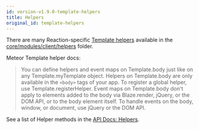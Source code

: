```yaml
---
id: version-v1.9.0-template-helpers
title: Helpers
original_id: template-helpers
---
```

    
There are many Reaction-specific [Template helpers](http://docs.meteor.com/#/full/template_helpers) available in the [core/modules/client/helpers](https://github.com/reactioncommerce/reaction/tree/v1.8.0/client/modules/core/helpers) folder.

Meteor Template helper docs:

> You can define helpers and event maps on Template.body just like on any Template.myTemplate object.
> Helpers on Template.body are only available in the `<body>` tags of your app. To register a global helper, use Template.registerHelper. Event maps on Template.body don't apply to elements added to the body via Blaze.render, jQuery, or the DOM API, or to the body element itself. To handle events on the body, window, or document, use jQuery or the DOM API.

See a list of Helper methods in the [API Docs: Helpers](http://api.docs.reactioncommerce.com/Helpers.html).
